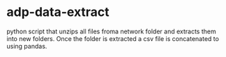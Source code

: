 # adp-data-extract
python script that unzips all files froma network folder and extracts them into new folders. Once the folder is extracted a csv file is concatenated to using pandas.
